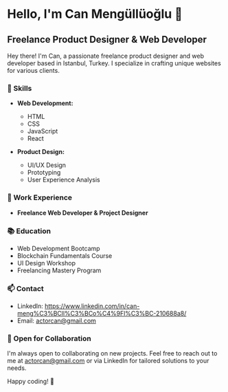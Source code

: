 # Hello, I'm Can Mengüllüoğlu 👋

## Freelance Product Designer & Web Developer

Hey there! I'm Can, a passionate freelance product designer and web developer based in Istanbul, Turkey. I specialize in crafting unique websites for various clients.

### 🚀 Skills

- **Web Development:**
  - HTML
  - CSS
  - JavaScript
  - React

- **Product Design:**
  - UI/UX Design
  - Prototyping
  - User Experience Analysis

### 💼 Work Experience

- **Freelance Web Developer & Project Designer**


### 📚 Education

- Web Development Bootcamp
- Blockchain Fundamentals Course
- UI Design Workshop
- Freelancing Mastery Program

### 📫 Contact

- LinkedIn: https://www.linkedin.com/in/can-meng%C3%BCll%C3%BCo%C4%9Fl%C3%BC-210688a8/
- Email: actorcan@gmail.com

### 🤝 Open for Collaboration

I'm always open to collaborating on new projects. Feel free to reach out to me at actorcan@gmail.com or via LinkedIn for tailored solutions to your needs.

Happy coding! 🚀
